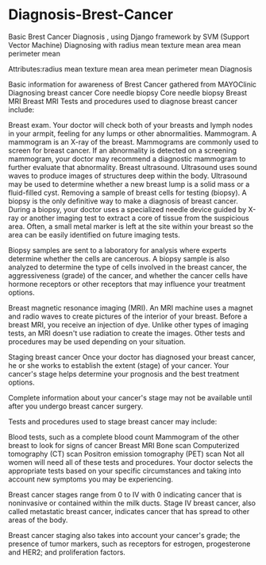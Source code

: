 # Diagnosis-Brest-Cancer
Basic Brest Cancer Diagnosis , using Django framework by SVM (Support Vector Machine) 
Diagnosing with 
radius mean
texture mean
area mean
perimeter mean

Attributes:radius mean
texture mean
area mean
perimeter mean
Diagnosis

Basic information for awareness of Brest Cancer gathered from MAYOClinic 
Diagnosing breast cancer
Core needle biopsy
Core needle biopsy
Breast MRI
Breast MRI
Tests and procedures used to diagnose breast cancer include:

Breast exam. Your doctor will check both of your breasts and lymph nodes in your armpit, feeling for any lumps or other abnormalities.
Mammogram. A mammogram is an X-ray of the breast. Mammograms are commonly used to screen for breast cancer. If an abnormality is detected on a screening mammogram, your doctor may recommend a diagnostic mammogram to further evaluate that abnormality.
Breast ultrasound. Ultrasound uses sound waves to produce images of structures deep within the body. Ultrasound may be used to determine whether a new breast lump is a solid mass or a fluid-filled cyst.
Removing a sample of breast cells for testing (biopsy). A biopsy is the only definitive way to make a diagnosis of breast cancer. During a biopsy, your doctor uses a specialized needle device guided by X-ray or another imaging test to extract a core of tissue from the suspicious area. Often, a small metal marker is left at the site within your breast so the area can be easily identified on future imaging tests.

Biopsy samples are sent to a laboratory for analysis where experts determine whether the cells are cancerous. A biopsy sample is also analyzed to determine the type of cells involved in the breast cancer, the aggressiveness (grade) of the cancer, and whether the cancer cells have hormone receptors or other receptors that may influence your treatment options.

Breast magnetic resonance imaging (MRI). An MRI machine uses a magnet and radio waves to create pictures of the interior of your breast. Before a breast MRI, you receive an injection of dye. Unlike other types of imaging tests, an MRI doesn't use radiation to create the images.
Other tests and procedures may be used depending on your situation.

Staging breast cancer
Once your doctor has diagnosed your breast cancer, he or she works to establish the extent (stage) of your cancer. Your cancer's stage helps determine your prognosis and the best treatment options.

Complete information about your cancer's stage may not be available until after you undergo breast cancer surgery.

Tests and procedures used to stage breast cancer may include:

Blood tests, such as a complete blood count
Mammogram of the other breast to look for signs of cancer
Breast MRI
Bone scan
Computerized tomography (CT) scan
Positron emission tomography (PET) scan
Not all women will need all of these tests and procedures. Your doctor selects the appropriate tests based on your specific circumstances and taking into account new symptoms you may be experiencing.

Breast cancer stages range from 0 to IV with 0 indicating cancer that is noninvasive or contained within the milk ducts. Stage IV breast cancer, also called metastatic breast cancer, indicates cancer that has spread to other areas of the body.

Breast cancer staging also takes into account your cancer's grade; the presence of tumor markers, such as receptors for estrogen, progesterone and HER2; and proliferation factors.
